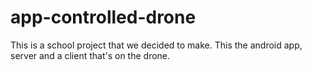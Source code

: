 # app-controlled-drone
This is a school project that we decided to make. This the android app, server and a client that's on the drone.
